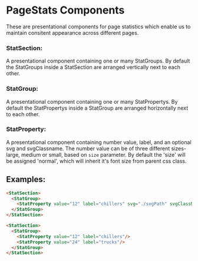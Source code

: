 PageStats Components
=================================

These are presentational components for page statistics which enable us to maintain consitent appearance across different pages.

### StatSection: 

A presentational component containing one or many StatGroups. By default the StatGroups inside a StatSection are arranged vertically next to each other.
 
### StatGroup: 

A presentational component containing one or many StatPropertys. By default the StatPropertys inside a StatGroup are arranged horizontally next to each other.

### StatProperty: 

A presentational component containing number value, label, and an optional svg and svgClassname. The number value can be of three different sizes- large, medium or small, based on `size` parameter. By default the 'size' will be assigned 'normal', which will inherit it's font size from parent css class.

## Examples: 

```html
<StatSection>
  <StatGroup>
    <StatProperty value="12" label="chillers" svg="./svgPath" svgClassName="exmpleCssClass" size="large"}/>
  </StatGroup>
</StatSection>
```

```html
<StatSection>
  <StatGroup>
    <StatProperty value="12" label="chillers"/>
    <StatProperty value="24" label="trucks"/>
  </StatGroup>
</StatSection>
```
